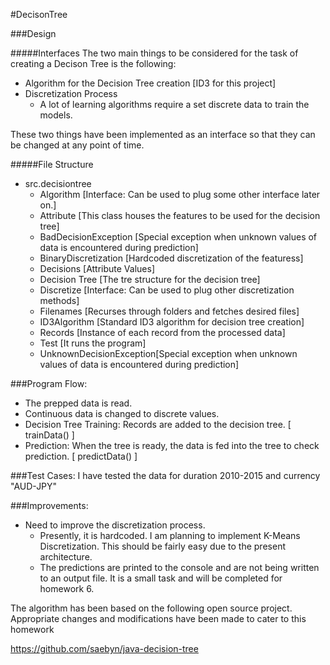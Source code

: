 #DecisonTree

###Design

#####Interfaces
The two main things to be considered for the task of creating a Decison Tree is the following:
- Algorithm for the Decision Tree creation [ID3 for this project]
- Discretization Process
    - A lot of learning algorithms require a set discrete data to train the models.

These two things have been implemented as an interface so that they can be changed at any point of time.

#####File Structure
 - src.decisiontree
    - Algorithm [Interface: Can be used to plug some other interface later on.]
    - Attribute [This class houses the features to be used for the decision tree]
    - BadDecisionException [Special exception when unknown values of data is encountered during prediction]
    - BinaryDiscretization [Hardcoded discretization of the featuress]
    - Decisions [Attribute Values]
    - Decision Tree [The tre structure for the decision tree]
    - Discretize [Interface: Can be used to plug other discretization methods]
    - Filenames [Recurses through folders and fetches desired files]
    - ID3Algorithm [Standard ID3 algorithm for decision tree creation]
    - Records [Instance of each record from the processed data]
    - Test [It runs the program]
    - UnknownDecisionException[Special exception when unknown values of data is encountered during prediction]


###Program Flow:
- The prepped data is read.
- Continuous data is changed to discrete values.
- Decision Tree Training: Records are added to the decision tree. [ trainData() ]
- Prediction: When the tree is ready, the data is fed into the tree to check prediction. [ predictData() ]

###Test Cases:
I have tested the data for duration 2010-2015 and currency "AUD-JPY"

###Improvements:
- Need to improve the discretization process.
    - Presently, it is hardcoded. I am planning to implement K-Means Discretization. This should be fairly easy due to the present architecture.
    - The predictions are printed to the console and are not being written to an output file. It is a small task and will be completed for homework 6.

The algorithm has been based on the following open source project. Appropriate changes and modifications have been made to cater to this homework

https://github.com/saebyn/java-decision-tree

